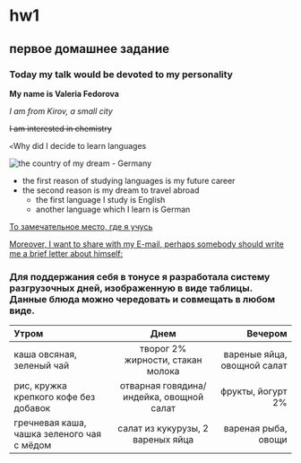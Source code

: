 # hw1
## первое домашнее задание

### Today my talk would be devoted to my personality

**My name is Valeria Fedorova**

*I am from Kirov, a small city*

~~I am interested in chemistry~~

`<`Why did I decide to learn languages    

![the country of my dream - Germany](https://www.votpusk.ru/country/cnimages/new/germany.jpg)

* the first reason of studying languages is my future career
* the second reason is my dream to travel abroad
    + the first language I study is English
    + another language which I learn is German 
  
[То замечательное место, где я учусь](https://lang.hse.ru/)

[Moreover, I want to share with my E-mail, perhaps somebody should write me a brief letter about himself:](lerik.fedorova@yandex.ru)

### Для поддержания себя в тонусе я разработала систему разгрузочных дней, изображенную в виде таблицы. Данные блюда можно чередовать и совмещать в любом виде.
Утром      |Днем | Вечером
:-------- |:-----:| -------:
каша овсяная, зеленый чай  | творог 2% жирности, стакан молока |вареные яйца, овощной салат
рис, кружка крепкого кофе без добавок    |отварная говядина/индейка, овощной салат  | фрукты, йогурт 2%
гречневая каша, чашка зеленого чая с мёдом      | салат из кукурузы, 2 вареных яйца    |вареная рыба, овощи

